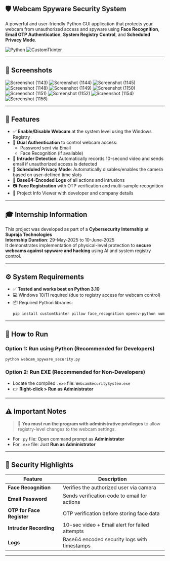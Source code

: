 ## 🛡️ Webcam Spyware Security System

A powerful and user-friendly Python GUI application that protects your webcam from unauthorized access and spyware using **Face Recognition**, **Email OTP Authentication**, **System Registry Control**, and **Scheduled Privacy Mode**.

![Python](https://img.shields.io/badge/Python-3.10-blue)
![CustomTkinter](https://img.shields.io/badge/GUI-CustomTkinter-orange)

---

## 📸 Screenshots

![Screenshot (1143)](https://github.com/user-attachments/assets/2bc45915-1a45-4e2f-9e3c-ddfb74b6baec)
![Screenshot (1144)](https://github.com/user-attachments/assets/309c8139-6bbe-4700-b08d-8ac0d820d048)
![Screenshot (1145)](https://github.com/user-attachments/assets/660ac4cd-7d99-459d-bdc9-bb39d2b2ddf0)
![Screenshot (1148)](https://github.com/user-attachments/assets/ee4babac-fd56-4de0-8767-f32c458edbfa)
![Screenshot (1149)](https://github.com/user-attachments/assets/804cd1dd-477c-4a6a-ae46-f067505c8ebb)
![Screenshot (1150)](https://github.com/user-attachments/assets/6d7a6bbb-8090-4f66-bac4-306f6ae05596)
![Screenshot (1151)](https://github.com/user-attachments/assets/e61ffc6b-f817-4d3a-9685-f16ef7df8c62)
![Screenshot (1152)](https://github.com/user-attachments/assets/deca862b-ce9c-408a-aeb8-755a60cfec53)
![Screenshot (1154)](https://github.com/user-attachments/assets/ae814186-be49-4a2f-8545-b134994b269d)
![Screenshot (1156)](https://github.com/user-attachments/assets/ec3edc98-4559-461c-8f2f-19ee322c60bb)





---

## 📌 Features

- ✅ **Enable/Disable Webcam** at the system level using the Windows Registry
- 🔐 **Dual Authentication** to control webcam access:
  - Password sent via Email
  - Face Recognition (if available)
- 🧠 **Intruder Detection**: Automatically records 10-second video and sends email if unauthorized access is detected
- 📅 **Scheduled Privacy Mode**: Automatically disables/enables the camera based on user-defined time slots
- 📜 **Base64-Encoded Logs** of all actions and intrusions
- 📷 **Face Registration** with OTP verification and multi-sample recognition
- 📁 Project Info Viewer with developer and company details

---

## 🎓 Internship Information

This project was developed as part of a **Cybersecurity Internship** at **Supraja Technologies**  
**Internship Duration**: 29-May-2025 to 10-June-2025  
It demonstrates implementation of physical-level protection to **secure webcams against spyware and hacking** using AI and system registry control.

---

## ⚙️ System Requirements

- ✅ **Tested and works best on Python 3.10**
- 💻 Windows 10/11 required (due to registry access for webcam control)
- 📦 Required Python libraries:
  ```bash
  pip install customtkinter pillow face_recognition opencv-python numpy schedule
  ```

---

## 🚀 How to Run

### Option 1: Run using Python (Recommended for Developers)

```bash
python webcam_spyware_security.py
```

### Option 2: Run EXE (Recommended for Non-Developers)

- Locate the compiled `.exe` file: `WebcamSecuritySystem.exe`
- 👉 **Right-click > Run as Administrator**

---

## ⚠️ Important Notes

> 🛑 **You must run the program with administrative privileges** to allow registry-level changes to the webcam settings.

- For `.py` file: Open command prompt as **Administrator**
- For `.exe` file: Just **Run as Administrator**

---

## 🧠 Security Highlights

| Feature                  | Description |
|--------------------------|-------------|
| **Face Recognition**     | Verifies the authorized user via camera |
| **Email Password**       | Sends verification code to email for actions |
| **OTP for Face Register**| OTP verification before storing face data |
| **Intruder Recording**   | 10-sec video + Email alert for failed attempts |
| **Logs**                 | Base64 encoded security logs with timestamps |

---

